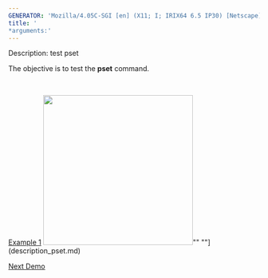 ```yaml
---
GENERATOR: 'Mozilla/4.05C-SGI [en] (X11; I; IRIX64 6.5 IP30) [Netscape]'
title: '
*arguments:'
---
```


 Description: test pset

   The objective is to test the **pset** command.

    

   [Example 1](description_pset.md)
   <img height="300" width="300" src="https://lanl.github.io/LaGriT/assets/images/pset2_tn.gif">""
   ""](description_pset.md)





[Next Demo](../../../demos/rmmat/md/main_rmmat.md)
